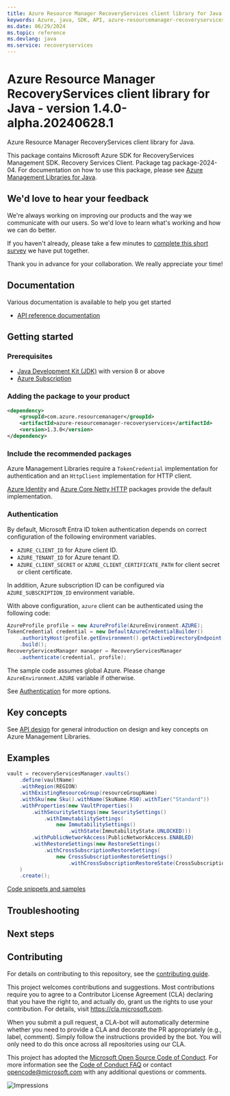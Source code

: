 ```yaml
---
title: Azure Resource Manager RecoveryServices client library for Java
keywords: Azure, java, SDK, API, azure-resourcemanager-recoveryservices, recoveryservices
ms.date: 06/29/2024
ms.topic: reference
ms.devlang: java
ms.service: recoveryservices
---
```

# Azure Resource Manager RecoveryServices client library for Java - version 1.4.0-alpha.20240628.1 


Azure Resource Manager RecoveryServices client library for Java.

This package contains Microsoft Azure SDK for RecoveryServices Management SDK. Recovery Services Client. Package tag package-2024-04. For documentation on how to use this package, please see [Azure Management Libraries for Java](https://aka.ms/azsdk/java/mgmt).

## We'd love to hear your feedback

We're always working on improving our products and the way we communicate with our users. So we'd love to learn what's working and how we can do better.

If you haven't already, please take a few minutes to [complete this short survey][survey] we have put together.

Thank you in advance for your collaboration. We really appreciate your time!

## Documentation

Various documentation is available to help you get started

- [API reference documentation][docs]

## Getting started

### Prerequisites

- [Java Development Kit (JDK)][jdk] with version 8 or above
- [Azure Subscription][azure_subscription]

### Adding the package to your product

[//]: # ({x-version-update-start;com.azure.resourcemanager:azure-resourcemanager-recoveryservices;current})
```xml
<dependency>
    <groupId>com.azure.resourcemanager</groupId>
    <artifactId>azure-resourcemanager-recoveryservices</artifactId>
    <version>1.3.0</version>
</dependency>
```
[//]: # ({x-version-update-end})

### Include the recommended packages

Azure Management Libraries require a `TokenCredential` implementation for authentication and an `HttpClient` implementation for HTTP client.

[Azure Identity][azure_identity] and [Azure Core Netty HTTP][azure_core_http_netty] packages provide the default implementation.

### Authentication

By default, Microsoft Entra ID token authentication depends on correct configuration of the following environment variables.

- `AZURE_CLIENT_ID` for Azure client ID.
- `AZURE_TENANT_ID` for Azure tenant ID.
- `AZURE_CLIENT_SECRET` or `AZURE_CLIENT_CERTIFICATE_PATH` for client secret or client certificate.

In addition, Azure subscription ID can be configured via `AZURE_SUBSCRIPTION_ID` environment variable.

With above configuration, `azure` client can be authenticated using the following code:

```java
AzureProfile profile = new AzureProfile(AzureEnvironment.AZURE);
TokenCredential credential = new DefaultAzureCredentialBuilder()
    .authorityHost(profile.getEnvironment().getActiveDirectoryEndpoint())
    .build();
RecoveryServicesManager manager = RecoveryServicesManager
    .authenticate(credential, profile);
```

The sample code assumes global Azure. Please change `AzureEnvironment.AZURE` variable if otherwise.

See [Authentication][authenticate] for more options.

## Key concepts

See [API design][design] for general introduction on design and key concepts on Azure Management Libraries.

## Examples

```java
vault = recoveryServicesManager.vaults()
    .define(vaultName)
    .withRegion(REGION)
    .withExistingResourceGroup(resourceGroupName)
    .withSku(new Sku().withName(SkuName.RS0).withTier("Standard"))
    .withProperties(new VaultProperties()
        .withSecuritySettings(new SecuritySettings()
            .withImmutabilitySettings(
                new ImmutabilitySettings()
                    .withState(ImmutabilityState.UNLOCKED)))
        .withPublicNetworkAccess(PublicNetworkAccess.ENABLED)
        .withRestoreSettings(new RestoreSettings()
            .withCrossSubscriptionRestoreSettings(
                new CrossSubscriptionRestoreSettings()
                    .withCrossSubscriptionRestoreState(CrossSubscriptionRestoreState.ENABLED)))
    )
    .create();
```
[Code snippets and samples](https://github.com/Azure/azure-sdk-for-java/blob/main/sdk/recoveryservices/azure-resourcemanager-recoveryservices/SAMPLE.md)


## Troubleshooting

## Next steps

## Contributing

For details on contributing to this repository, see the [contributing guide][cg].

This project welcomes contributions and suggestions. Most contributions require you to agree to a Contributor License Agreement (CLA) declaring that you have the right to, and actually do, grant us the rights to use your contribution. For details, visit <https://cla.microsoft.com>.

When you submit a pull request, a CLA-bot will automatically determine whether you need to provide a CLA and decorate the PR appropriately (e.g., label, comment). Simply follow the instructions provided by the bot. You will only need to do this once across all repositories using our CLA.

This project has adopted the [Microsoft Open Source Code of Conduct][coc]. For more information see the [Code of Conduct FAQ][coc_faq] or contact <opencode@microsoft.com> with any additional questions or comments.

<!-- LINKS -->
[survey]: https://microsoft.qualtrics.com/jfe/form/SV_ehN0lIk2FKEBkwd?Q_CHL=DOCS
[docs]: https://azure.github.io/azure-sdk-for-java/
[jdk]: https://learn.microsoft.com/azure/developer/java/fundamentals/
[azure_subscription]: https://azure.microsoft.com/free/
[azure_identity]: https://github.com/Azure/azure-sdk-for-java/blob/main/sdk/identity/azure-identity
[azure_core_http_netty]: https://github.com/Azure/azure-sdk-for-java/blob/main/sdk/core/azure-core-http-netty
[authenticate]: https://github.com/Azure/azure-sdk-for-java/blob/main/sdk/resourcemanager/docs/AUTH.md
[design]: https://github.com/Azure/azure-sdk-for-java/blob/main/sdk/resourcemanager/docs/DESIGN.md
[cg]: https://github.com/Azure/azure-sdk-for-java/blob/main/CONTRIBUTING.md
[coc]: https://opensource.microsoft.com/codeofconduct/
[coc_faq]: https://opensource.microsoft.com/codeofconduct/faq/

![Impressions](https://azure-sdk-impressions.azurewebsites.net/api/impressions/azure-sdk-for-java%2Fsdk%2Frecoveryservices%2Fazure-resourcemanager-recoveryservices%2FREADME.png)

